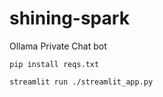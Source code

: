 # shining-spark
Ollama Private Chat bot

`pip install reqs.txt`

`streamlit run ./streamlit_app.py`

